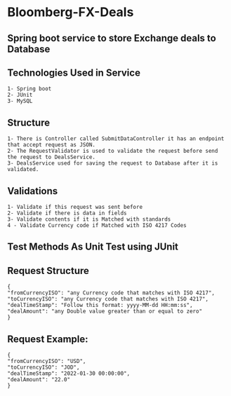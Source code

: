 # Bloomberg-FX-Deals

## Spring boot service to store Exchange deals to Database

## Technologies Used in Service
	1- Spring boot
	2- JUnit
	3- MySQL
	
	
## Structure
	1- There is Controller called SubmitDataController it has an endpoint that accept request as JSON.
	2- The RequestValidator is used to validate the request before send the request to DealsService.
	3- DealsService used for saving the request to Database after it is validated.
	
## Validations
	1- Validate if this request was sent before 
	2- Validate if there is data in fields
	3- Validate contents if it is Matched with standards
	4 - Validate Currency code if Matched with ISO 4217 Codes

## Test Methods As Unit Test using JUnit 

## Request Structure

	{
    "fromCurrencyISO": "any Currency code that matches with ISO 4217",
    "toCurrencyISO": "any Currency code that matches with ISO 4217",
    "dealTimeStamp": "Follow this format: yyyy-MM-dd HH:mm:ss",
    "dealAmount": "any Double value greater than or equal to zero"
	}
	
## Request Example:

	{
    "fromCurrencyISO": "USD",
    "toCurrencyISO": "JOD",
    "dealTimeStamp": "2022-01-30 00:00:00",
    "dealAmount": "22.0"
	}
	



